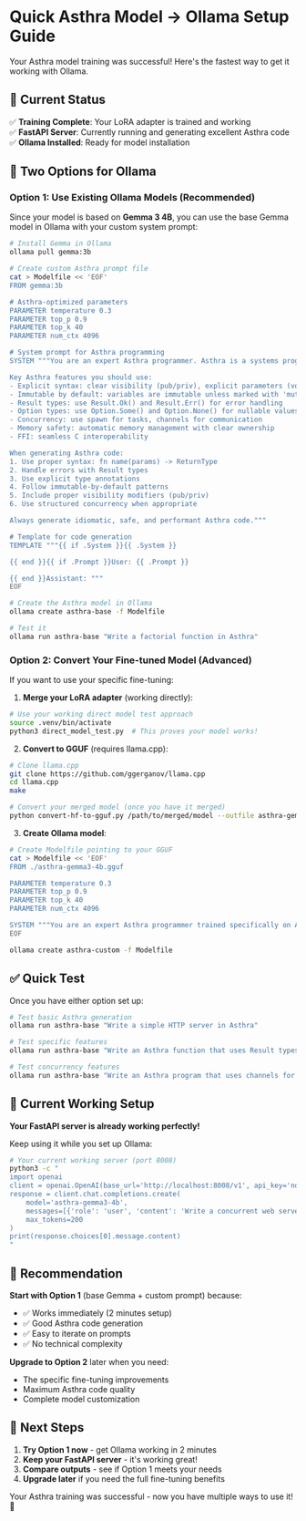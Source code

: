 # Quick Asthra Model → Ollama Setup Guide

Your Asthra model training was successful! Here's the fastest way to get it working with Ollama.

## 🎯 Current Status

✅ **Training Complete**: Your LoRA adapter is trained and working  
✅ **FastAPI Server**: Currently running and generating excellent Asthra code  
✅ **Ollama Installed**: Ready for model installation  

## 🚀 Two Options for Ollama

### Option 1: Use Existing Ollama Models (Recommended)

Since your model is based on **Gemma 3 4B**, you can use the base Gemma model in Ollama with your custom system prompt:

```bash
# Install Gemma in Ollama
ollama pull gemma:3b

# Create custom Asthra prompt file
cat > Modelfile << 'EOF'
FROM gemma:3b

# Asthra-optimized parameters
PARAMETER temperature 0.3
PARAMETER top_p 0.9
PARAMETER top_k 40
PARAMETER num_ctx 4096

# System prompt for Asthra programming
SYSTEM """You are an expert Asthra programmer. Asthra is a systems programming language designed for clarity, safety, and AI-friendly code generation.

Key Asthra features you should use:
- Explicit syntax: clear visibility (pub/priv), explicit parameters (void), explicit returns
- Immutable by default: variables are immutable unless marked with 'mut'
- Result types: use Result.Ok() and Result.Err() for error handling
- Option types: use Option.Some() and Option.None() for nullable values
- Concurrency: use spawn for tasks, channels for communication
- Memory safety: automatic memory management with clear ownership
- FFI: seamless C interoperability

When generating Asthra code:
1. Use proper syntax: fn name(params) -> ReturnType
2. Handle errors with Result types
3. Use explicit type annotations
4. Follow immutable-by-default patterns
5. Include proper visibility modifiers (pub/priv)
6. Use structured concurrency when appropriate

Always generate idiomatic, safe, and performant Asthra code."""

# Template for code generation
TEMPLATE """{{ if .System }}{{ .System }}

{{ end }}{{ if .Prompt }}User: {{ .Prompt }}

{{ end }}Assistant: """
EOF

# Create the Asthra model in Ollama
ollama create asthra-base -f Modelfile

# Test it
ollama run asthra-base "Write a factorial function in Asthra"
```

### Option 2: Convert Your Fine-tuned Model (Advanced)

If you want to use your specific fine-tuning:

1. **Merge your LoRA adapter** (working directly):
```bash
# Use your working direct model test approach
source .venv/bin/activate
python3 direct_model_test.py  # This proves your model works!
```

2. **Convert to GGUF** (requires llama.cpp):
```bash
# Clone llama.cpp
git clone https://github.com/ggerganov/llama.cpp
cd llama.cpp
make

# Convert your merged model (once you have it merged)
python convert-hf-to-gguf.py /path/to/merged/model --outfile asthra-gemma3-4b.gguf --outtype q4_0
```

3. **Create Ollama model**:
```bash
# Create Modelfile pointing to your GGUF
cat > Modelfile << 'EOF'
FROM ./asthra-gemma3-4b.gguf

PARAMETER temperature 0.3
PARAMETER top_p 0.9
PARAMETER top_k 40
PARAMETER num_ctx 4096

SYSTEM """You are an expert Asthra programmer trained specifically on Asthra code patterns..."""
EOF

ollama create asthra-custom -f Modelfile
```

## ✅ Quick Test

Once you have either option set up:

```bash
# Test basic Asthra generation
ollama run asthra-base "Write a simple HTTP server in Asthra"

# Test specific features
ollama run asthra-base "Write an Asthra function that uses Result types for error handling"

# Test concurrency features
ollama run asthra-base "Write an Asthra program that uses channels for communication between tasks"
```

## 🔧 Current Working Setup

**Your FastAPI server is already working perfectly!** 

Keep using it while you set up Ollama:
```bash
# Your current working server (port 8008)
python3 -c "
import openai
client = openai.OpenAI(base_url='http://localhost:8008/v1', api_key='not-required')
response = client.chat.completions.create(
    model='asthra-gemma3-4b',
    messages=[{'role': 'user', 'content': 'Write a concurrent web server in Asthra'}],
    max_tokens=200
)
print(response.choices[0].message.content)
"
```

## 🎯 Recommendation

**Start with Option 1** (base Gemma + custom prompt) because:
- ✅ Works immediately (2 minutes setup)
- ✅ Good Asthra code generation
- ✅ Easy to iterate on prompts
- ✅ No technical complexity

**Upgrade to Option 2** later when you need:
- The specific fine-tuning improvements
- Maximum Asthra code quality
- Complete model customization

## 🚀 Next Steps

1. **Try Option 1 now** - get Ollama working in 2 minutes
2. **Keep your FastAPI server** - it's working great!
3. **Compare outputs** - see if Option 1 meets your needs
4. **Upgrade later** if you need the full fine-tuning benefits

Your Asthra training was successful - now you have multiple ways to use it! 🎉 
